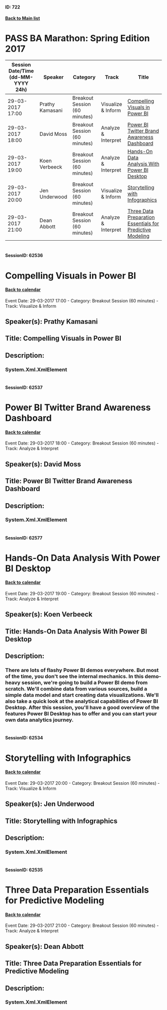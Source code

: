 #### ID: 722
#### [Back to Main list](index.md)
# PASS BA Marathon: Spring Edition 2017
Session Date/Time (dd-MM-YYYY 24h)|Speaker|Category|Track|Title
---|---|---|---|---
29-03-2017 17:00|Prathy Kamasani|Breakout Session (60 minutes)|Visualize & Inform|[Compelling Visuals in Power BI](#sessionid-62536)
29-03-2017 18:00|David Moss|Breakout Session (60 minutes)|Analyze & Interpret|[Power BI Twitter Brand Awareness Dashboard](#sessionid-62537)
29-03-2017 19:00|Koen Verbeeck|Breakout Session (60 minutes)|Analyze & Interpret|[Hands-On Data Analysis With Power BI Desktop](#sessionid-62577)
29-03-2017 20:00|Jen Underwood|Breakout Session (60 minutes)|Visualize & Inform|[Storytelling with Infographics](#sessionid-62534)
29-03-2017 21:00|Dean Abbott|Breakout Session (60 minutes)|Analyze & Interpret|[Three Data Preparation Essentials for Predictive Modeling](#sessionid-62535)
# 
#### SessionID: 62536
# Compelling Visuals in Power BI
#### [Back to calendar](#id-722)
Event Date: 29-03-2017 17:00 - Category: Breakout Session (60 minutes) - Track: Visualize & Inform
## Speaker(s): Prathy Kamasani
## Title: Compelling Visuals in Power BI
## Description:
### System.Xml.XmlElement
# 
#### SessionID: 62537
# Power BI Twitter Brand Awareness Dashboard
#### [Back to calendar](#id-722)
Event Date: 29-03-2017 18:00 - Category: Breakout Session (60 minutes) - Track: Analyze & Interpret
## Speaker(s): David Moss
## Title: Power BI Twitter Brand Awareness Dashboard
## Description:
### System.Xml.XmlElement
# 
#### SessionID: 62577
# Hands-On Data Analysis With Power BI Desktop
#### [Back to calendar](#id-722)
Event Date: 29-03-2017 19:00 - Category: Breakout Session (60 minutes) - Track: Analyze & Interpret
## Speaker(s): Koen Verbeeck
## Title: Hands-On Data Analysis With Power BI Desktop
## Description:
### There are lots of flashy Power BI demos everywhere. But most of the time, you don't see the internal mechanics. In this demo-heavy session, we're going to build a Power BI demo from scratch. We'll combine data from various sources, build a simple data model and start creating data visualizations. We'll also take a quick look at the analytical capabilities of Power BI Desktop. After this session, you'll have a good overview of the features Power BI Desktop has to offer and you can start your own data analytics journey.
# 
#### SessionID: 62534
# Storytelling with Infographics
#### [Back to calendar](#id-722)
Event Date: 29-03-2017 20:00 - Category: Breakout Session (60 minutes) - Track: Visualize & Inform
## Speaker(s): Jen Underwood
## Title: Storytelling with Infographics
## Description:
### System.Xml.XmlElement
# 
#### SessionID: 62535
# Three Data Preparation Essentials for Predictive Modeling
#### [Back to calendar](#id-722)
Event Date: 29-03-2017 21:00 - Category: Breakout Session (60 minutes) - Track: Analyze & Interpret
## Speaker(s): Dean Abbott
## Title: Three Data Preparation Essentials for Predictive Modeling
## Description:
### System.Xml.XmlElement
